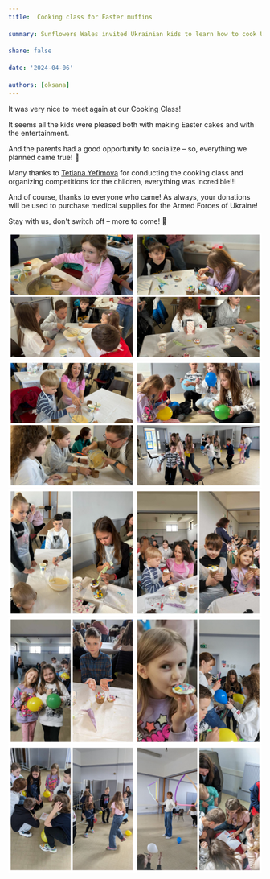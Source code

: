```yaml
---
title:  Cooking class for Easter muffins

summary: Sunflowers Wales invited Ukrainian kids to learn how to cook Ukrainian Easter cakes

share: false

date: '2024-04-06' 

authors: [oksana]
---
```


It was very nice to meet again at our Cooking Class!

It seems all the kids were pleased both with making Easter cakes and with the entertainment.

And the parents had a good opportunity to socialize – so, everything we planned came true! 🙂

Many thanks to <a href="https://www.facebook.com/groups/601579067497655/user/100065221683874/" target="_blank">Tetiana Yefimova</a> for conducting the cooking class and organizing competitions for the children, everything was incredible!!!

And of course, thanks to everyone who came! As always, your donations will be used to purchase medical supplies for the Armed Forces of Ukraine!

Stay with us, don't switch off – more to come! 🙂

<div style="margin-top: 0; text-align: center;"><img src="Cook-1.jpg" alt="Cook  Easter 2024" width="50%" style="display: inline; margin-top: 0;"/><img src="Cook-2.jpg" alt="Cook  Easter 2024" width="50%" style="display: inline; margin-top: 0;"/></div>

<div style="margin-top: 0; text-align: center;"><img src="Cook-3.jpg" alt="Cook  Easter 2024" width="50%" style="display: inline; margin-top: 0;"/><img src="Cook-4.jpg" alt="Cook  Easter 2024" width="50%" style="display: inline; margin-top: 0;"/></div>

<div style="margin-top: 0; text-align: center;"><img src="Cook-5.jpg" alt="Cook  Easter 2024" width="50%" style="display: inline; margin-top: 0;"/><img src="Cook-6.jpg" alt="Cook  Easter 2024" width="50%" style="display: inline; margin-top: 0;"/></div>

<div style="margin-top: 0; text-align: center;"><img src="Cook-7.jpg" alt="Cook  Easter 2024" width="50%" style="display: inline; margin-top: 0;"/><img src="Cook-8.jpg" alt="Cook  Easter 2024" width="50%" style="display: inline; margin-top: 0;"/></div>

<div style="margin-top: 0; text-align: center;"><img src="Cook-9.jpg" alt="Cook  Easter 2024" width="50%" style="display: inline; margin-top: 0;"/><img src="Cook-10.jpg" alt="Cook  Easter 2024" width="50%" style="display: inline; margin-top: 0;"/></div>